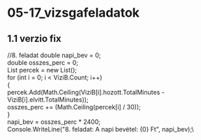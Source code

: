 # 05-17_vizsgafeladatok

## 1.1 verzio fix

//8. feladat
            double napi_bev = 0;\
            double osszes_perc = 0;\
            List<double> percek = new List<double>();\
            for (int i = 0; i < ViziB.Count; i++)\
            {\
                percek.Add(Math.Ceiling(ViziB[i].hozott.TotalMinutes - ViziB[i].elvitt.TotalMinutes));\
                osszes_perc += (Math.Ceiling(percek[i] / 30));\
            }\
            napi_bev = osszes_perc * 2400;\
            Console.WriteLine("8. feladat: A napi bevétel: {0} Ft", napi_bev);\
